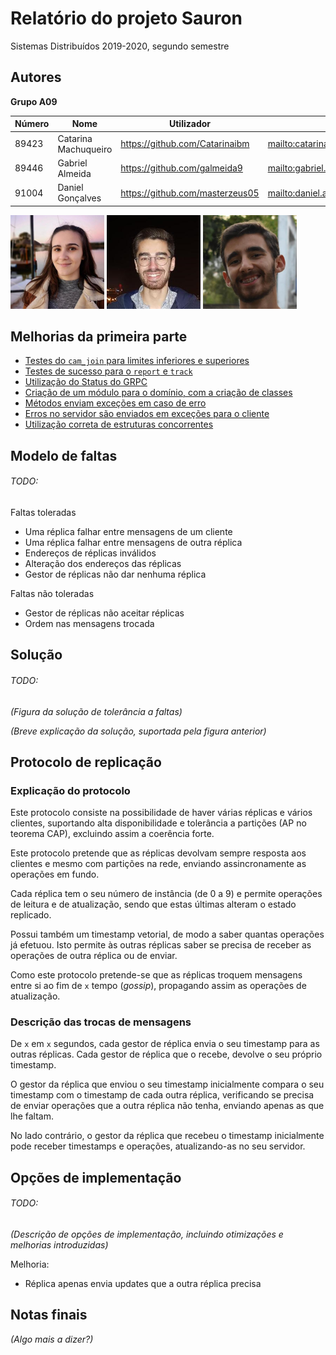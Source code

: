 # Relatório do projeto Sauron

Sistemas Distribuídos 2019-2020, segundo semestre

## Autores
  
**Grupo A09** 

| Número | Nome                 | Utilizador                        | Correio eletrónico                                |
| -------|----------------------|-----------------------------------| --------------------------------------------------|
| 89423  | Catarina Machuqueiro | <https://github.com/Catarinaibm>  | <mailto:catarinamachuqueiro@tecnico.ulisboa.pt>   |
| 89446  | Gabriel Almeida      | <https://github.com/galmeida9>    | <mailto:gabriel.almeida@tecnico.ulisboa.pt>       |
| 91004  | Daniel Gonçalves     | <https://github.com/masterzeus05> | <mailto:daniel.a.goncalves@tecnico.ulisboa.pt>    |

![Catarina](catarina.png) ![Gabriel](gabriel.png) ![Daniel](daniel.png)


## Melhorias da primeira parte

- [Testes do `cam_join` para limites inferiores e superiores](https://github.com/tecnico-distsys/A09-Sauron/commit/b656a724d092cfff34f1389078657b251da2bef7)
- [Testes de sucesso para o `report` e `track`](https://github.com/tecnico-distsys/A09-Sauron/commit/b656a724d092cfff34f1389078657b251da2bef7)
- [Utilização do Status do GRPC](https://github.com/tecnico-distsys/A09-Sauron/commit/b656a724d092cfff34f1389078657b251da2bef7)
- [Criação de um módulo para o domínio, com a criação de classes](https://github.com/tecnico-distsys/A09-Sauron/commit/b656a724d092cfff34f1389078657b251da2bef7)
- [Métodos enviam exceções em caso de erro](https://github.com/tecnico-distsys/A09-Sauron/commit/b656a724d092cfff34f1389078657b251da2bef7)
- [Erros no servidor são enviados em exceções para o cliente](https://github.com/tecnico-distsys/A09-Sauron/commit/b656a724d092cfff34f1389078657b251da2bef7)
- [Utilização correta de estruturas concorrentes](https://github.com/tecnico-distsys/A09-Sauron/commit/55b2f3139079c287b379dad2216786e16ecf4bb4)

## Modelo de faltas
###### TODO:
Faltas toleradas
- Uma réplica falhar entre mensagens de um cliente
- Uma réplica falhar entre mensagens de outra réplica
- Endereços de réplicas inválidos
- Alteração dos endereços das réplicas
- Gestor de réplicas não dar nenhuma réplica

Faltas não toleradas
- Gestor de réplicas não aceitar réplicas
- Ordem nas mensagens trocada


## Solução
###### TODO:

_(Figura da solução de tolerância a faltas)_

_(Breve explicação da solução, suportada pela figura anterior)_


## Protocolo de replicação

### Explicação do protocolo

Este protocolo consiste na possibilidade de haver várias réplicas e vários clientes, suportando alta disponibilidade e tolerância a partições (AP no teorema CAP), excluindo assim a coerência forte.

Este protocolo pretende que as réplicas devolvam sempre resposta aos clientes e mesmo com partições na rede, enviando assincronamente as operações em fundo.

Cada réplica tem o seu número de instância (de 0 a 9) e permite operações de leitura e de atualização, sendo que estas últimas alteram o estado replicado.

Possui também um timestamp vetorial, de modo a saber quantas operações já efetuou. Isto permite às outras réplicas saber se precisa de receber as operações de outra réplica ou de enviar.

Como este protocolo pretende-se que as réplicas troquem mensagens entre si ao fim de `x` tempo (_gossip_), propagando assim as operações de atualização.


### Descrição das trocas de mensagens

De `x` em `x` segundos, cada gestor de réplica envia o seu timestamp para as outras réplicas. Cada gestor de réplica que o recebe, devolve o seu próprio timestamp.

O gestor da réplica que enviou o seu timestamp inicialmente compara o seu timestamp com o timestamp de cada outra réplica, verificando se precisa de enviar operações que a outra réplica não tenha, enviando apenas as que lhe faltam.

No lado contrário, o gestor da réplica que recebeu o timestamp inicialmente pode receber timestamps e operações, atualizando-as no seu servidor.

## Opções de implementação
###### TODO:

_(Descrição de opções de implementação, incluindo otimizações e melhorias introduzidas)_

Melhoria:
- Réplica apenas envia updates que a outra réplica precisa

## Notas finais

_(Algo mais a dizer?)_
